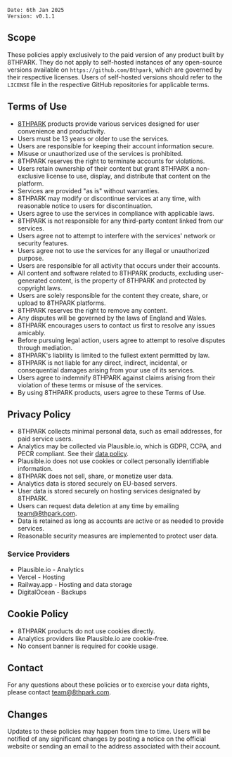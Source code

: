 ```
Date: 6th Jan 2025
Version: v0.1.1
```

## Scope

These policies apply exclusively to the paid version of any product built by 8THPARK. They do not
apply to self-hosted instances of any open-source versions available on
`https://github.com/8thpark`, which are governed by their respective licenses. Users of self-hosted
versions should refer to the `LICENSE` file in the respective GitHub repositories for applicable
terms.

## Terms of Use

- [8THPARK](https://8thpark.com) products provide various services designed for user convenience and
  productivity.
- Users must be 13 years or older to use the services.
- Users are responsible for keeping their account information secure.
- Misuse or unauthorized use of the services is prohibited.
- 8THPARK reserves the right to terminate accounts for violations.
- Users retain ownership of their content but grant 8THPARK a non-exclusive license to use, display,
  and distribute that content on the platform.
- Services are provided "as is" without warranties.
- 8THPARK may modify or discontinue services at any time, with reasonable notice to users for
  discontinuation.
- Users agree to use the services in compliance with applicable laws.
- 8THPARK is not responsible for any third-party content linked from our services.
- Users agree not to attempt to interfere with the services' network or security features.
- Users agree not to use the services for any illegal or unauthorized purpose.
- Users are responsible for all activity that occurs under their accounts.
- All content and software related to 8THPARK products, excluding user-generated content, is the
  property of 8THPARK and protected by copyright laws.
- Users are solely responsible for the content they create, share, or upload to 8THPARK platforms.
- 8THPARK reserves the right to remove any content.
- Any disputes will be governed by the laws of England and Wales.
- 8THPARK encourages users to contact us first to resolve any issues amicably.
- Before pursuing legal action, users agree to attempt to resolve disputes through mediation.
- 8THPARK's liability is limited to the fullest extent permitted by law.
- 8THPARK is not liable for any direct, indirect, incidental, or consequential damages arising from
  your use of its services.
- Users agree to indemnify 8THPARK against claims arising from their violation of these terms or
  misuse of the services.
- By using 8THPARK products, users agree to these Terms of Use.

## Privacy Policy

- 8THPARK collects minimal personal data, such as email addresses, for paid service users.
- Analytics may be collected via Plausible.io, which is GDPR, CCPA, and PECR compliant. See their
  [data policy](https://plausible.io/data-policy).
- Plausible.io does not use cookies or collect personally identifiable information.
- 8THPARK does not sell, share, or monetize user data.
- Analytics data is stored securely on EU-based servers.
- User data is stored securely on hosting services designated by 8THPARK.
- Users can request data deletion at any time by emailing team@8thpark.com.
- Data is retained as long as accounts are active or as needed to provide services.
- Reasonable security measures are implemented to protect user data.

### Service Providers

- Plausible.io - Analytics
- Vercel - Hosting
- Railway.app - Hosting and data storage
- DigitalOcean - Backups

## Cookie Policy

- 8THPARK products do not use cookies directly.
- Analytics providers like Plausible.io are cookie-free.
- No consent banner is required for cookie usage.

## Contact

For any questions about these policies or to exercise your data rights, please contact
team@8thpark.com.

## Changes

Updates to these policies may happen from time to time. Users will be notified of any significant
changes by posting a notice on the official website or sending an email to the address associated
with their account.
